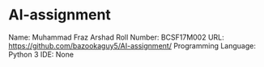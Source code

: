 # AI-assignment

Name: Muhammad Fraz Arshad
Roll Number: BCSF17M002
URL: https://github.com/bazookaguy5/AI-assignment/
Programming Language: Python 3
IDE: None
